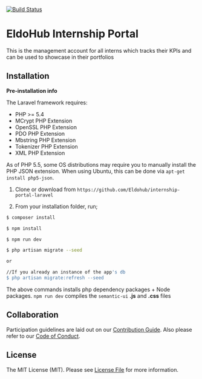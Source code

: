 
[![Build Status](https://travis-ci.org/Eldohub/internship-portal-laravel.svg?branch=master)](https://travis-ci.org/Eldohub/internship-portal-laravel)


# EldoHub Internship Portal
This is the management account for all interns which tracks their KPIs and can be used to showcase in their portfolios

## Installation

**Pre-installation info**

The Laravel framework requires:

- PHP >= 5.4
- MCrypt PHP Extension
- OpenSSL PHP Extension
- PDO PHP Extension
- Mbstring PHP Extension
- Tokenizer PHP Extension
- XML PHP Extension

As of PHP 5.5, some OS distributions may require you to manually install the PHP JSON extension. When using Ubuntu, this can be done via `apt-get install php5-json`.


1. Clone or download from `https://github.com/Eldohub/internship-portal-laravel` 

2. From your installation folder, run;
```bash
$ composer install

$ npm install

$ npm run dev

$ php artisan migrate --seed

or

//If you already an instance of the app's db
$ php artisan migrate:refresh --seed
```

The above commands installs php dependency packages + Node packages. 
`npm run dev` compiles the `semantic-ui` **.js** and **.css** files

## Collaboration

Participation guidelines are laid out on our [Contribution Guide](CONTRIBUTING.md). Also please refer to our [Code of Conduct](CODE_OF_CONDUCT.md).

## License

The MIT License (MIT). Please see [License File](LICENSE.md) for more information.




